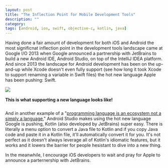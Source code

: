 ```yaml
---
layout: post
title: "The Inflection Point for Mobile Development Tools"
description: ""
category: 
tags: [android, ios, swift, objective-c, kotlin, java]
---
```


Having done a fair amount of development for both iOS and Android the most significnat inflection point in the development tools landscape came at Google I/O 2013 when Google announced a partnership with JetBrains to build a new Android IDE, Android Studio, on top of the IntelliJ IDEA platform. And since 2013 the landscape for Android development has been on the up-and-up while Xcode doesn't even fully support (see how long it took Xcode to support renaming a variable in Swift files) the hot new language Apple has been pushing: Swift.

<div>
	<img class="rounded-corners" style="max-width: 800px; border: 1px;" src="{{ site.images2017 }}/08-16/kotlin_convert.png"/>
	<p class="caption-text" style="line-height: 1.5em; margin-bottom: 24px;"><strong>This is what supporting a new language looks like!</strong></p>
</div>

And in another example of a \"[programming language is an ecosystem not a simply a language][1]," Android Studio makes using the hot new language Google is pushing, Kotlin (also developed by JetBrains) super easy. There is literally a menu option to convert a Java file to Kotlin and if you copy Java code and paste it in a Kotlin file, it'll automatically convert it for you. It's not perfect as it doesn't always leverage all of Kotlin's idiomatic features, but it works and it lowers the barrier for people hesistant to dive into a new thing.

In the meanwhile, I encourage iOS developers to wait and pray for Apple to announce a parternership with JetBrains. 

[1]: 2017/03/10/rethinking-talk-programming-languages/